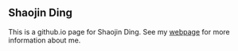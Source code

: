 ## Shaojin Ding

This is a github.io page for Shaojin Ding. See my [webpage](https://psi.engr.tamu.edu/people/shaojin-ding/) for more information about me.
